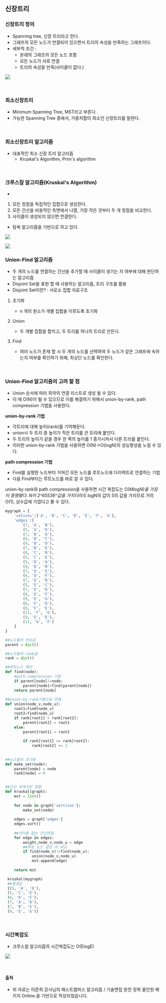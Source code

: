 ﻿신장트리
---


### 신장트리 정의

- Spanning tree, 신장 트리라고 한다.
- 그래프의 모든 노드가 연결되어 있으면서 트리의 속성을 만족하는 그래프이다.
- 세부적 조건 :
	- 본래의 그래프의 모든 노드 포함
	- 모든 노드가 서로 연결
	- 트리의 속성을 만족(사이클이 없다.)


![](https://user-images.githubusercontent.com/62128211/128738504-d4496db4-9bb3-4700-83bf-8048dbbcc10c.png)

<br>

### 최소신장트리
- Minimum Spanning Tree, MST라고 부른다.
- 가능한 Spanning Tree 중에서, 가중치합이 최소인 신장트리를 말한다.

<br>

### 최소신장트리 알고리즘

- 대표적인 최소 신장 트리 알고리즘
	- Kruskal's Algorithm, Prim's algorithm

<br>

### 크루스칼 알고리즘(Kruskal's Algorithm)
-
1. 모든 정점을 독립적인 집합으로 생성한다.
2. 모든 간선을 비용적인 측면에서 나열, 가장 작은 것부터 두 개 정점을 비교한다.
3. 사이클이 생성되지 않으면 연결한다.

- 탐욕 알고리즘을 기반으로 하고 있다.


![](https://user-images.githubusercontent.com/62128211/128740117-71169ec9-a965-4ab3-a91b-2fca8000d70f.png)

![](https://user-images.githubusercontent.com/62128211/128740148-71640eae-a99e-4aeb-b34f-c9881bea71a5.png)


### Union-Find 알고리즘

- 두 개의 노드를 연결하는 간선을 추가할 때 사이클이 생기는 지 여부에 대해 판단하는 알고리즘
- Disjoint Set을 표현 할 때 사용하는 알고리즘, 트리 구조를 활용
- Disjoint Set이란? : 서로소 집합 자료구조

1. 초기화
	- n 개의 원소가 개별 집합을 이루도록 초기화

2. Union
	- 두 개별 집합을 합치고, 두 트리를 하나의 트리로 만든다.

3. Find
	- 여러 노드가 존재 할 시 두 개의 노드를 선택하여 두 노드가 같은 그래프에 속하는지 여부를 확인하기 위해, 최상단 노드를 확인한다.

<br>

### Union-Find 알고리즘의 고려 할 점
- Union 순서에 따라 최악의 연결 리스트로 생성 될 수 있다.
- 이 때 O(N)이 될 수 있으므로 이를 해결하기 위해서 union-by-rank, path compression 기법을 사용한다.

**union-by-rank 기법**
- 각트리에 대해 높이(rank)를 기억해둔다.
-  union시 두 트리 중 높이가 작은 트리를 큰 트리에 붙인다.
-  두 트리의 높이가 같을 경우 한 쪽의 높이를 1 증가시켜서 다른 트리를 붙인다.
- 이러한 union-by-rank 기법을 사용하면 O(N)->O(logN)의 성능향상을 노릴 수 있다.

**path compression 기법**
- Find를 실행한 노드부터 거쳐간 모든 노드를 루트노드에 다이렉트로 연결하는 기법
- 다음 Find부터는 루트노드를 바로 알 수 있다.

union-by rank와 path compression을 사용하면 시간 복잡도는 O(Mlog*N)을 가짐이 증명됐다. N이 2^65536^값을 가지더라도 log*N의 값이 5의 값을 가지므로 거의 O(1), 상수값에 가깝다고 볼 수 있다.

```python
mygraph = {
    'vetices':['A', 'B', 'C', 'D', 'E', 'F', 'G'],
    'edges':[
        (7, 'A', 'B'),
        (5, 'A', 'D'),
        (7, 'B', 'A'),
        (8, 'B', 'C'),
        (9, 'B', 'D'),
        (7, 'B', 'E'),
        (8, 'C', 'B'),
        (5, 'C', 'E'),
        (5, 'D', 'A'),
        (9, 'D', 'B'),
        (7, 'D', 'E'),
        (6, 'D', 'F'),
        (7, 'E', 'B'),
        (5, 'E', 'C'),
        (7, 'E', 'D'),
        (8, 'E', 'F'),
        (9, 'E', 'G'),
        (6, 'F', 'D'),
        (8, 'F', 'E'),
        (11, 'F', 'G'),
        (9, 'G', 'E'),
        (11, 'G', 'F')
    ]
}
 ```


```python
##노드들의 부모값
parent = dict()

##노드들의 rank값
rank = dict()

##루트노드 확인
def find(node):
    #path compression 기법
    if parent[node]!=node:
        parent[node]=find(parent[node])
    return parent[node]
    
##union-by-rank기법으로 연결
def union(node_v,node_u):
    root1=find(node_v)
    root2=find(node_u)
    if rank[root1] > rank[root2]:
        parent[root2] = root1
    else:
        parent[root1] = root2
        
        if rank[root1] == rank[root2]:
            rank[root2] += 1
        
    
##노드들의 초기화
def make_set(node):
    parent[node] = node
    rank[node] = 0
    

##간선 무게기반 정렬
def kruskal(graph):
    mst = list()
    
    for node in graph['vertices']:
        make_set(node)
        
    edges = graph['edges']
    edges.sort()
    
    ##사이클 없는 간선연결
    for edge in edges:
        weight,node_v,node_u = edge
        ##루트 노드 같은 지 비교
        if find(node_v)!=find(node_u):
            union(node_v,node_u)
            mst.append(edge)
        
    return mst
```


```python
 kruskal(mygraph)
 ##결과값
 [(5, 'A', 'D'),
 (5, 'C', 'E'),
 (6, 'D', 'F'),
 (7, 'A', 'B'),
 (7, 'B', 'E'),
 (9, 'E', 'G')]
```

<br>

### 시간복잡도

- 크루스컬 알고리즘의 시간복잡도는 O(ElogE)

![](https://user-images.githubusercontent.com/62128211/128759941-2a9de9ed-8eb5-48bc-a0d5-30a2dd9e240d.png)

<br>

#### 출처
- 위 자료는 이준희 강사님의 패스트캠퍼스 알고리즘 / 기술면접 완전 정복 올인원 패키지 Online.을 기반으로 작성되었습니다.
